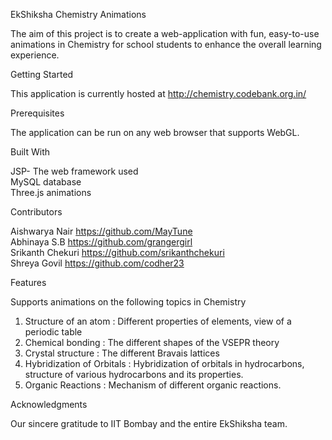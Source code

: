 EkShiksha Chemistry Animations

The aim of this project is to create a web-application with fun, easy-to-use animations in Chemistry for school students to enhance the overall learning experience.

Getting Started

This application is currently hosted at http://chemistry.codebank.org.in/

Prerequisites

The application can be run on any web browser that supports WebGL.

Built With

JSP- The web framework used<br />
MySQL database<br />
Three.js animations<br />

Contributors

Aishwarya Nair      https://github.com/MayTune<br />
Abhinaya S.B        https://github.com/grangergirl<br />
Srikanth Chekuri    https://github.com/srikanthchekuri<br />
Shreya Govil        https://github.com/codher23<br />

Features

Supports animations on the following topics in Chemistry
1) Structure of an atom      : Different properties of elements, view of a periodic table<br />
2) Chemical bonding          : The different shapes of the VSEPR theory<br />
3) Crystal structure         : The different Bravais lattices<br />
4) Hybridization of Orbitals : Hybridization of orbitals in hydrocarbons, structure of various hydrocarbons and its properties.<br />
5) Organic Reactions         : Mechanism of different organic reactions.<br />

Acknowledgments

Our sincere gratitude to IIT Bombay and the entire EkShiksha team.

